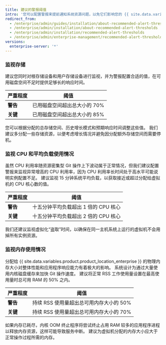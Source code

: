 ```yaml
---
title: 建议的警报阈值
intro: '您可以配置警报来提前通知系统资源问题，以免它们影响您的 {{ site.data.variables.product.prodname_ghe_server }} 设备的性能。'
redirect_from:
  - /enterprise/admin/guides/installation/about-recommended-alert-thresholds/
  - /enterprise/admin/installation/about-recommended-alert-thresholds
  - /enterprise/admin/installation/recommended-alert-thresholds
  - /enterprise/admin/enterprise-management/recommended-alert-thresholds
versions:
  enterprise-server: '*'
---
```


### 监视存储

建议您同时对根存储设备和用户存储设备进行监视，并为警报配置合适的值，在可用磁盘空间不足时提供足够长的响应时间。

| 严重程度   | 阈值               |
| ------ | ---------------- |
| **警告** | 已用磁盘空间超出总大小的 70% |
| **关键** | 已用磁盘空间超出总大小的 85% |

您可以根据分配的总存储空间、历史增长模式和预期响应时间调整这些值。 我们建议多分配一些存储资源，以便考虑增长情况并避免因分配额外存储空间而需要停机。

### 监视 CPU 和平均负载使用情况

虽然 CPU 利用率随资源密集型 Git 操作上下波动属于正常情况，但我们建议配置警报来监视异常增高的 CPU 利用率，因为 CPU 利用率长时间处于高水平可能说明实例配置不足。 建议监视 15 分钟系统平均负载，以获取接近或超过分配给虚拟机的 CPU 核心数的值。

| 严重程度   | 阈值                     |
| ------ | ---------------------- |
| **警告** | 十五分钟平均负载超出 1 倍的 CPU 核心 |
| **关键** | 十五分钟平均负载超出 2 倍的 CPU 核心 |

我们还建议监视虚拟化“盗取”时间，以确保在同一主机系统上运行的虚拟机不会用掉所有实例资源。

### 监视内存使用情况

分配给 {{ site.data.variables.product.product_location_enterprise }} 的物理内存大小对整体性能和应用程序响应能力有着极大的影响。 系统设计为通过大量使用内核磁盘缓存来加快 Git 操作速度。 建议将正常 RSS 工作使用量设置在最高使用量时总可用 RAM 的 50% 之内。

| 严重程度   | 阈值                       |
| ------ | ------------------------ |
| **警告** | 持续 RSS 使用量超出总可用内存大小的 50% |
| **关键** | 持续 RSS 使用量超出总可用内存大小的 70% |

如果内存已耗尽，内核 OOM 终止程序将尝试终止占用 RAM 较多的应用程序进程以释放内存资源，这样可能导致服务中断。 建议为虚拟机分配的内存大小应大于正常操作过程所需的内存。
